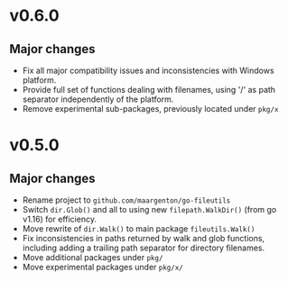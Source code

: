 # v0.6.0

## Major changes

- Fix all major compatibility issues and inconsistencies with Windows platform.
- Provide full set of functions dealing with filenames, using '/' as path
  separator independently of the platform.
- Remove experimental sub-packages, previously located under `pkg/x`

# v0.5.0

## Major changes

- Rename project to `github.com/maargenton/go-fileutils`
- Switch `dir.Glob()` and all to using new `filepath.WalkDir()` (from go v1.16)
  for efficiency.
- Move rewrite of `dir.Walk()` to main package `fileutils.Walk()`
- Fix inconsistencies in paths returned by walk and glob functions, including
  adding a trailing path separator for directory filenames.
- Move additional packages under `pkg/`
- Move experimental packages under `pkg/x/`

